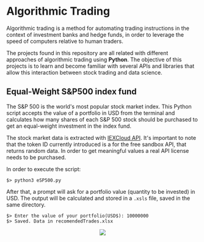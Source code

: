 # Algorithmic Trading

Algorithmic trading is a method for automating trading instructions in the context of investment banks and hedge funds, in order to leverage the speed of computers relative to human traders.

The projects found in this repository are all related with different approaches of algorithmic trading using **Python**. The objective of this projects is to learn and become familiar with several APIs and libraries that allow this interaction between stock trading and data science.

## Equal-Weight S&P500 index fund

The S&P 500 is the world's most popular stock market index. 
This Python script accepts the value of a portfolio in USD from the terminal and calculates how many shares of each S&P 500 stock  should be purchased to get an equal-weight investment in the index fund.

The stock market data is extracted with [IEXCloud API](). It's important to note that the token ID currently introduced is a for the free sandbox API, that returns random data. In order to get meaningful values a real API license needs to be purchased.

In order to execute the script:
```
$> python3 eSP500.py
```

After that, a prompt will ask for a portfolio value (quantity to be invested) in USD. The output will be calculated and stored in a `.xsls` file, saved in the same directory.

```
$> Enter the value of your portfolio(USD$): 10000000
$> Saved. Data in recomendedTrades.xlsx
```

<p align="center">
  <img src='readme_img/eSP500.png'/ >
</p>
